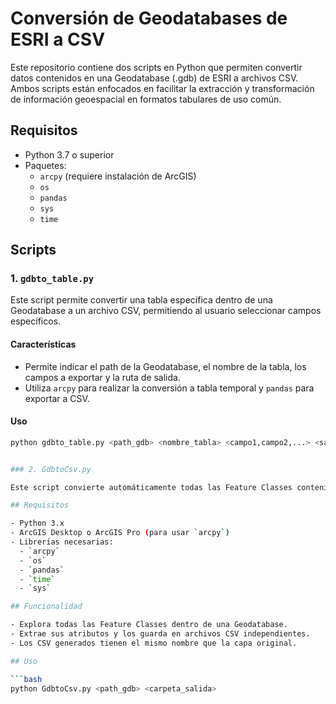 # Conversión de Geodatabases de ESRI a CSV

Este repositorio contiene dos scripts en Python que permiten convertir datos contenidos en una Geodatabase (.gdb) de ESRI a archivos CSV. Ambos scripts están enfocados en facilitar la extracción y transformación de información geoespacial en formatos tabulares de uso común.

## Requisitos

- Python 3.7 o superior
- Paquetes:
  - `arcpy` (requiere instalación de ArcGIS)
  - `os`
  - `pandas`
  - `sys`
  - `time`

## Scripts

### 1. `gdbto_table.py`

Este script permite convertir una tabla específica dentro de una Geodatabase a un archivo CSV, permitiendo al usuario seleccionar campos específicos.

#### Características

- Permite indicar el path de la Geodatabase, el nombre de la tabla, los campos a exportar y la ruta de salida.
- Utiliza `arcpy` para realizar la conversión a tabla temporal y `pandas` para exportar a CSV.

#### Uso

```bash
python gdbto_table.py <path_gdb> <nombre_tabla> <campo1,campo2,...> <salida_csv>


### 2. GdbtoCsv.py

Este script convierte automáticamente todas las Feature Classes contenidas en una Geodatabase (.gdb) de ESRI en archivos CSV individuales.

## Requisitos

- Python 3.x
- ArcGIS Desktop o ArcGIS Pro (para usar `arcpy`)
- Librerías necesarias:
  - `arcpy`
  - `os`
  - `pandas`
  - `time`
  - `sys`

## Funcionalidad

- Explora todas las Feature Classes dentro de una Geodatabase.
- Extrae sus atributos y los guarda en archivos CSV independientes.
- Los CSV generados tienen el mismo nombre que la capa original.

## Uso

```bash
python GdbtoCsv.py <path_gdb> <carpeta_salida>
